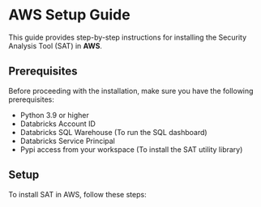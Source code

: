 # AWS Setup Guide
This guide provides step-by-step instructions for installing the Security Analysis Tool (SAT) in **AWS**.

## Prerequisites

Before proceeding with the installation, make sure you have the following prerequisites:

- Python 3.9 or higher
- Databricks Account ID
- Databricks SQL Warehouse (To run the SQL dashboard)
- Databricks Service Principal
- Pypi access from your workspace (To install the SAT utility library)

## Setup
To install SAT in AWS, follow these steps: